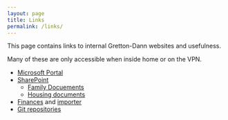 ```yaml
---
layout: page
title: Links
permalink: /links/
---
```


This page contains links to internal Gretton-Dann websites and usefulness.

Many of these are only accessible when inside home or on the VPN.

 * [Microsoft Portal](https://portal.office.com)
 * [SharePoint](https://grettondannorguk.sharepoint.com/)
   * [Family Docuements](https://grettondannorguk.sharepoint.com/sites/Family/Shared%20Documents/Forms/AllItems.aspx)
   * [Housing documents](https://grettondannorguk.sharepoint.com/sites/Housing/Shared%20Documents/Forms/AllItems.aspx)
 * [Finances](https://firefly.gretton-dann.org.uk/) and [importer](https://firefly.gretton-dann.org.uk/)
 * [Git repositories](https://gitea.gretton-dann.org.uk/)
